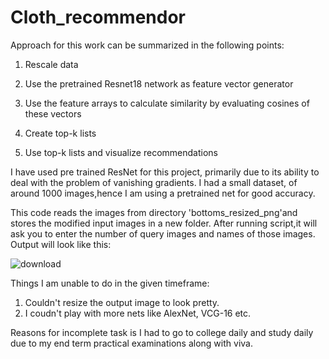 # Cloth_recommendor
Approach for this work can be summarized in the following points:
1. Rescale data

2. Use the pretrained Resnet18 network as feature vector generator

3. Use the feature arrays to calculate similarity by evaluating cosines of these vectors

4. Create top-k lists

5. Use top-k lists and visualize recommendations

I have used pre trained ResNet for this project, primarily due to its ability to deal with the problem of vanishing gradients. I had a small dataset, of around 1000 images,hence I am using a pretrained net for good accuracy. 

This code reads the images from  directory 'bottoms_resized_png'and stores the modified input images in a new folder. After running script,it will ask you to enter the  number of query images and names of those images. Output will look like this:

![download](https://user-images.githubusercontent.com/56195849/172643853-e574df32-e4a6-4737-aa8c-b57644e36589.png)


Things I am unable to do in the given timeframe:
1. Couldn't resize the output image to look pretty.
2. I coudn't play with more nets like AlexNet, VCG-16 etc.

Reasons for incomplete task is I had to go to college daily and study daily due to my end term practical examinations along with viva.
